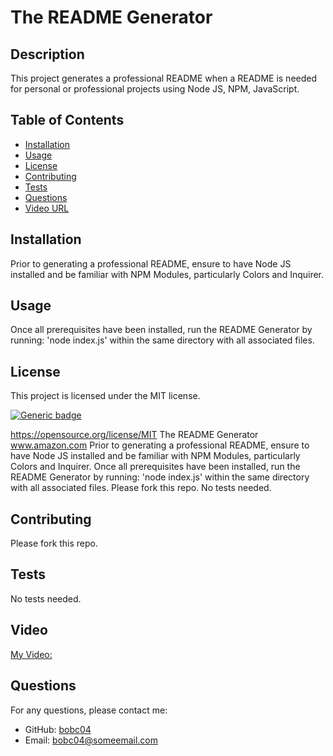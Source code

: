 # The README Generator

## Description
This project generates a professional README when a README is needed for personal or professional projects using Node JS, NPM, JavaScript.

## Table of Contents
- [Installation](#installation)
- [Usage](#usage)
- [License](#license)
- [Contributing](#contributing)
- [Tests](#tests)
- [Questions](#questions)
- [Video URL](#url)

## Installation
Prior to generating a professional README, ensure to have Node JS installed and be familiar with NPM Modules, particularly Colors and Inquirer.

## Usage
Once all prerequisites have been installed, run the README Generator by running: 'node index.js' within the same directory with all associated files.

## License
This project is licensed under the MIT license.

[![Generic badge](https://img.shields.io/badge/License-MIT-green.svg)](https://shields.io/)
   
  https://opensource.org/license/MIT 
    The README Generator www.amazon.com Prior to generating a professional README, ensure to have Node JS installed and be familiar with NPM Modules, particularly Colors and Inquirer. Once all prerequisites have been installed, run the README Generator by running: 'node index.js' within the same directory with all associated files. Please fork this repo. No tests needed. 

## Contributing
Please fork this repo.

## Tests
No tests needed.

## Video
[My Video:](https://www.amazon.com)

## Questions
For any questions, please contact me:
- GitHub: [bobc04](https://github.com/bobc04)
- Email: bobc04@someemail.com
